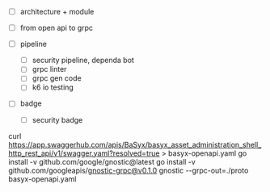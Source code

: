 - [ ] architecture + module
- [ ] from open api to grpc

- [ ] pipeline
  - [ ] security pipeline, dependa bot
  - [ ] grpc linter
  - [ ] grpc gen code
  - [ ] k6 io testing
- [ ] badge
  - [ ] security badge


curl  https://app.swaggerhub.com/apis/BaSyx/basyx_asset_administration_shell_http_rest_api/v1/swagger.yaml?resolved=true > basyx-openapi.yaml
go install -v github.com/google/gnostic@latest
go install -v github.com/googleapis/gnostic-grpc@v0.1.0
gnostic --grpc-out=./proto basyx-openapi.yaml
